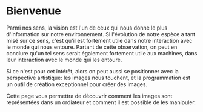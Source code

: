 # Bienvenue

Parmi nos sens, la vision est l'un de ceux qui nous donne le plus d'information sur notre environnement. Si l'évolution de notre espèce a tant misé sur ce sens, c'est qu'il est fortement utile dans notre interaction avec le monde qui nous entoure. Partant de cette observation, on peut en conclure qu'un tel sens serait également fortement utile aux machines, dans leur interaction avec le monde qui les entoure.

Si ce n'est pour cet intérêt, alors on peut aussi se positionner avec la perspective artistique: les images nous touchent, et la programmation est un outil de création exceptionnel pour créer des images.

Cette page vous permettra de découvrir comment les images sont représentées dans un ordiateur et comment il est possible de les manipuler. 

